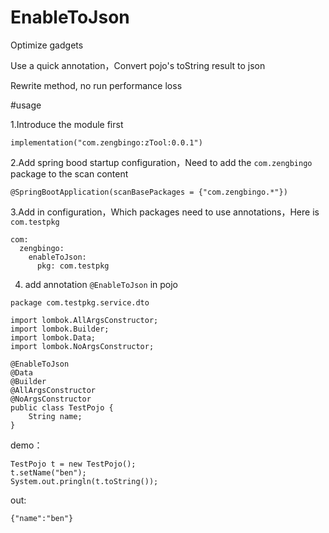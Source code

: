 # EnableToJson
Optimize gadgets

Use a quick annotation，Convert pojo's toString result to json

Rewrite method, no run performance loss

#usage 

1.Introduce the module first
```$xslt
implementation("com.zengbingo:zTool:0.0.1")
```

2.Add spring bood startup configuration，Need to add the ``com.zengbingo`` package to the scan content
```$xslt
@SpringBootApplication(scanBasePackages = {"com.zengbingo.*"})
```
3.Add in configuration，Which packages need to use annotations，Here is ``com.testpkg``
```$xslt
com:
  zengbingo:
    enableToJson:
      pkg: com.testpkg
```
4. add annotation ``@EnableToJson`` in pojo
```$xslt
package com.testpkg.service.dto

import lombok.AllArgsConstructor;
import lombok.Builder;
import lombok.Data;
import lombok.NoArgsConstructor;

@EnableToJson
@Data
@Builder
@AllArgsConstructor
@NoArgsConstructor
public class TestPojo {
    String name;
}
```

demo：
````$xslt
TestPojo t = new TestPojo();
t.setName("ben");
System.out.pringln(t.toString());
````

out:
```$xslt
{"name":"ben"}
```

